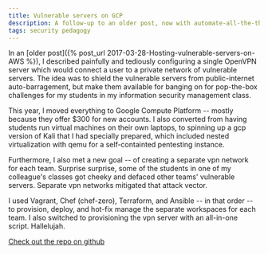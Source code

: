 ```yaml
---
title: Vulnerable servers on GCP
description: A follow-up to an older post, now with automate-all-the-things.
tags: security pedagogy
---
```


In an [older post]({% post_url 2017-03-28-Hosting-vulnerable-servers-on-AWS %}), I described painfully and tediously configuring a single OpenVPN server which would connect a user to a private network of vulnerable servers. The idea was to shield
the vulnerable servers from public-internet auto-barragement, but make them available for banging on for pop-the-box challenges for my students in my information security management class.

This year, I moved everything to Google Compute Platform -- mostly because they offer $300 for new accounts. I also converted from having students run virtual machines on their own laptops,
to spinning up a gcp version of Kali that I had specially prepared, which included nested virtualization with qemu for a self-containted pentesting instance.

Furthermore, I also met a new goal -- of creating a separate vpn network for each team. Surprise surprise, some of the students in one of my colleague's classes got cheeky and defaced other teams'
vulnerable servers. Separate vpn networks mitigated that attack vector.

I used Vagrant, Chef (chef-zero), Terraform, and Ansible -- in that order -- to provision, deploy, and hot-fix manage the separate workspaces for each team. I also switched to provisioning the vpn
server with an all-in-one script. Hallelujah.

<p class='text-center'><a class='btn btn-large btn-success' href='https://github.com/deargle/gcp-vuln-server-behind-openvpn'>Check out the repo on github</a></p>
